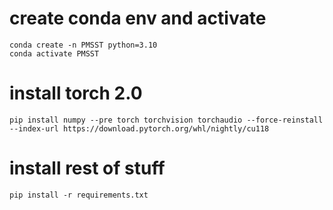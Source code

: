 

# create conda env and activate
    conda create -n PMSST python=3.10
    conda activate PMSST

# install torch 2.0
    pip install numpy --pre torch torchvision torchaudio --force-reinstall --index-url https://download.pytorch.org/whl/nightly/cu118

# install rest of stuff
    pip install -r requirements.txt
